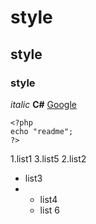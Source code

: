 # style
## style
### style
*italic*
__C#__
[Google](https://google.com)
```onvankar
<?php
echo "readme";
?>
```
1.list1
   3.list5
2.list2
+ list3
+ * list4
  * list 6
